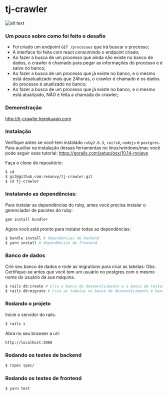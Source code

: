 # tj-crawler

![alt text](https://i.imgur.com/k6ciXao.png)

### Um pouco sobre como foi feito o desafio ###

- Foi criado um endpoint `GET /processes` que irá buscar o processo;
- A interface foi feita com react consumindo o endpoint criado;
- Ao fazer a busca de um processo que ainda não existe no banco de dados, o crawler é chamado para pegar as informações do processo e é salvo no banco;
- Ao fazer a busca de um processo que já existe no banco, e o mesmo está desatualizado mais que 24horas, o crawler é chamado e os dados do processo é atualizado no banco;
- Ao fazer a busca de um processo que já existe no banco, e o mesmo está atualizado, NÃO é feita a chamada do crawler; 

### Demonstração ###
http://tj-crawler.herokuapp.com

### Instalação

Verifique antes se você tem instalado `ruby2.6.3`, `rails6`, `nodejs` e `postgres`. Para auxiliar na instalação dessas ferramentas no linux/windows/mac você pode seguir esse tutorial: https://gorails.com/setup/osx/10.14-mojave

Faça o clone do repositório:

```sh
$ cd
$ git@github.com:renanvy/tj-crawler.git
$ cd tj-crawler
```

### Instalando as dependências:

Para instalar as dependências do ruby, antes você precisa instalar o gerenciador de pacotes do ruby: 

```sh
gem install bundler
```

Agora você está pronto para instalar todas as dependências:

```sh
$ bundle install # dependências de backend
$ yarn install # dependências de frontend
```

### Banco de dados

Crie seu banco de dados e rode as migrations para criar as tabelas:
Obs: Certifique-se antes que você tem um usuário no postgres com o mesmo nome do usuário da sua máquina.

```sh
$ rails db:create # Cria o banco de desenvolvimento e o banco de testes
$ rails db:migrate # Cria as tabelas no banco de desenvolvimento e banco de testes
```

### Rodando o projeto

Inicie o servidor do rails:

```sh
$ rails s
```

Abra no seu browser a url: 

`http://localhost:3000`

### Rodando os testes de backend

```sh
$ rspec spec/
```

### Rodando os testes de frontend

```sh
$ yarn test
```
